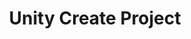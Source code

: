 ---
id: unity-create-project-task
title: Unity Create Project
sidebar_label: Unity Create Project
---